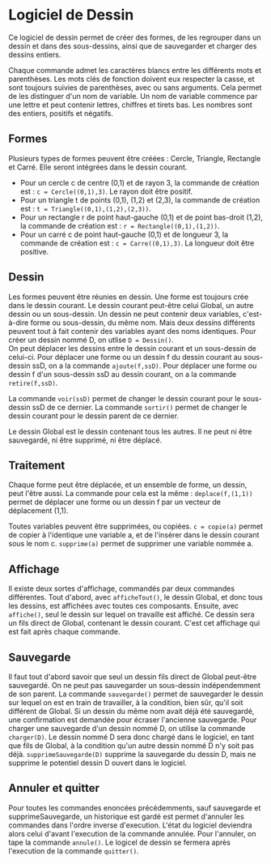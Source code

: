 # Logiciel de Dessin
Ce logiciel de dessin permet de créer des formes, de les regrouper dans un dessin et dans des sous-dessins, ainsi que de sauvegarder et charger des dessins entiers.

Chaque commande admet les caractères blancs entre les différents mots et parenthèses. Les mots clés de fonction doivent eux respecter la casse, et sont toujours suivies de parenthèses, avec ou sans arguments. Cela permet de les distinguer d'un nom de variable. Un nom de variable commence par une lettre et peut contenir lettres, chiffres et tirets bas. Les nombres sont des entiers, positifs et négatifs.

## Formes
Plusieurs types de formes peuvent être créées : Cercle, Triangle, Rectangle et Carré.
Elle seront intégrées dans le dessin courant.
- Pour un cercle c de centre (0,1) et de rayon 3, la commande de création est : `c = Cercle((0,1),3)`. Le rayon doit être positif.
- Pour un triangle t de points (0,1), (1,2) et (2,3), la commande de création est : `t = Triangle((0,1),(1,2),(2,3))`.
- Pour un rectangle r de point haut-gauche (0,1) et de point bas-droit (1,2), la commande de création est : `r = Rectangle((0,1),(1,2))`.
- Pour un carré c de point haut-gauche (0,1) et de longueur 3, la commande de création est : `c = Carre((0,1),3)`. La longueur doit être positive.

## Dessin
Les formes peuvent être réunies en dessin. Une forme est toujours crée dans le dessin courant. Le dessin courant peut-être celui Global, un autre dessin ou un sous-dessin. Un dessin ne peut contenir deux variables, c'est-à-dire forme ou sous-dessin, du même nom. Mais deux dessins différents peuvent tout à fait contenir des variables ayant des noms identiques.
Pour créer un dessin nommé D, on utlise `D = Dessin()`.                                           
On peut déplacer les dessins entre le dessin courant et un sous-dessin de celui-ci.
Pour déplacer une forme ou un dessin f du dessin courant au sous-dessin ssD, on a la commande `ajoute(f,ssD)`.
Pour déplacer une forme ou dessin f d'un sous-dessin ssD au dessin courant, on a la commande `retire(f,ssD)`.

La commande `voir(ssD)` permet de changer le dessin courant pour le sous-dessin ssD de ce dernier.
La commande `sortir()` permet de changer le dessin courant pour le dessin parent de ce dernier.

Le dessin Global est le dessin contenant tous les autres. Il ne peut ni être sauvegardé, ni être supprimé, ni être déplacé.

## Traitement
Chaque forme peut être déplacée, et un ensemble de forme, un dessin, peut l'être aussi.
La commande pour cela est la même : `deplace(f,(1,1))` permet de déplacer une forme ou un dessin f par un vecteur de déplacement (1,1).

Toutes variables peuvent être supprimées, ou copiées.
`c = copie(a)` permet de copier à l'identique une variable a, et de l'insérer dans le dessin courant sous le nom c.
`supprime(a)` permet de supprimer une variable nommée a.

## Affichage
Il existe deux sortes d'affichage, commandés par deux commandes différentes.
Tout d'abord, avec `afficheTout()`, le dessin Global, et donc tous les dessins, est affichées avec toutes ces composants.
Ensuite, avec `affiche()`, seul le dessin sur lequel on travaille est affiché. Ce dessin sera un fils direct de Global, contenant le dessin courant. C'est cet affichage qui est fait après chaque commande.

## Sauvegarde
Il faut tout d'abord savoir que seul un dessin fils direct de Global peut-être sauvegardé. On ne peut pas sauvegarder un sous-dessin indépendemment de son parent.
La commande `sauvegarde()` permet de sauvegarder le dessin sur lequel on est en train de travailler, à la condition, bien sûr, qu'il soit différent de Global. Si un dessin du même nom avait déjà été sauvegardé, une confirmation est demandée pour écraser l'ancienne sauvegarde.
Pour charger une sauvegarde d'un dessin nommé D, on utilise la commande `charger(D)`. Le dessin nommé D sera donc chargé dans le logiciel, en tant que fils de Global, à la condition qu'un autre dessin nommé D n'y soit pas déjà.
`supprimeSauvegarde(D)` supprime la sauvegarde du dessin D, mais ne supprime le potentiel dessin D ouvert dans le logiciel.

## Annuler et quitter
Pour toutes les commandes enoncées précédemments, sauf sauvegarde et supprimeSauvegarde, un historique est gardé est permet d'annuler les commandes dans l'ordre inverse d'execution. L'état du logiciel deviendra alors celui d'avant l'execution de la commande annulée.
Pour l'annuler, on tape la commande `annule()`.
Le logicel de dessin se fermera après l'execution de la commande `quitter()`.